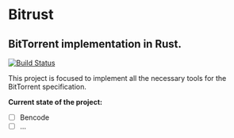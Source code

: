 
# Bitrust

## BitTorrent implementation in Rust.

[![Build Status](https://travis-ci.com/adrianplavka/bitrust.svg?branch=master)](https://travis-ci.com/adrianplavka/bitrust)

This project is focused to implement all the necessary tools for the BitTorrent specification.

**Current state of the project:**
- [ ] Bencode
- [ ] ...

